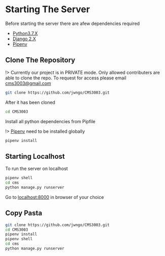 # Starting The Server

Before starting the server there are afew dependencies required
- [Python3.7.X](https://www.python.org/downloads/) 
- [Django 2.X](https://www.djangoproject.com/download/)
- [Pipenv](https://pipenv.readthedocs.io/en/latest/#install-pipenv-today)

## Clone The Repository

!> Currently our project is in PRIVATE mode. Only allowed contributers are able to clone the repo. To request for access please email cms3003@gmail.com

```bash
git clone https://github.com/jwngo/CMS3003.git
```

After it has been cloned

```bash
cd CMS3003
```

Install all python dependencies from Pipfile

!> [Pipenv](https://pipenv.readthedocs.io/en/latest/#install-pipenv-today) need to be installed globally

```bash
pipenv install
```

## Starting Localhost

To run the server on localhost

```bash
pipenv shell
cd cms
python manage.py runserver
```

Go to [localhost:8000](http://localhost:8000) in browser of your choice

## Copy Pasta

```bash
git clone https://github.com/jwngo/CMS3003.git
cd CMS3003
pipenv install
pipenv shell
cd cms
python manage.py runserver
```